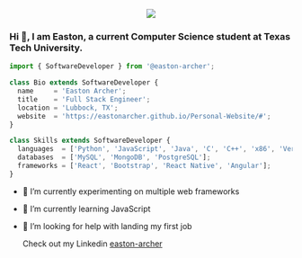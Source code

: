 <p align="center">
  <img src="https://github.com/thompsonemerson/thompsonemerson/raw/master/cover-thompson.png" />
</p>

### Hi 👋, I am Easton, a current Computer Science student at Texas Tech University. 

```js
import { SoftwareDeveloper } from '@easton-archer';

class Bio extends SoftwareDeveloper {
  name     = 'Easton Archer';
  title    = 'Full Stack Engineer';
  location = 'Lubbock, TX';
  website  = 'https://eastonarcher.github.io/Personal-Website/#';
}

class Skills extends SoftwareDeveloper {
  languages  = ['Python', 'JavaScript', 'Java', 'C', 'C++', 'x86', 'Verilog'];
  databases  = ['MySQL', 'MongoDB', 'PostgreSQL'];
  frameworks = ['React', 'Bootstrap', 'React Native', 'Angular'];
}
```

- 🔭 I’m currently experimenting on multiple web frameworks
- 🌱 I’m currently learning JavaScript
- 🤔 I’m looking for help with landing my first job

  Check out my Linkedin [easton-archer](https://www.linkedin.com/in/easton-archer/)

<!--
**EastonArcher/EastonArcher** is a ✨ _special_ ✨ repository because its `README.md` (this file) appears on your GitHub profile.

Here are some ideas to get you started:

- 🔭 I’m currently working on ...
- 🌱 I’m currently learning ...
- 👯 I’m looking to collaborate on ...
- 🤔 I’m looking for help with ...
- 💬 Ask me about ...
- 📫 How to reach me: ...
- 😄 Pronouns: ...
- ⚡ Fun fact: ...
-->
